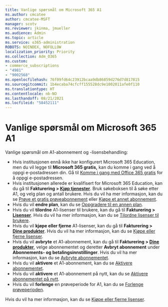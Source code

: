 ```yaml
---
title: Vanlige spørsmål om Microsoft 365 A1
ms.author: cmcatee
author: cmcatee-MSFT
manager: scotv
ms.reviewer: jkinma, jmueller
ms.audience: Admin
ms.topic: article
ms.service: o365-administration
ROBOTS: NOINDEX, NOFOLLOW
localization_priority: Priority
ms.collection: Adm_O365
ms.custom:
- commerce_subscriptions
- "4981"
- "9002568"
ms.openlocfilehash: 76f09fd64c23912bcaa9db86859d276d7d817815
ms.sourcegitcommit: 1b4ecaba74cfcff155528dc9e1002011afe0f110
ms.translationtype: HT
ms.contentlocale: nb-NO
ms.lasthandoff: 08/21/2021
ms.locfileid: "58452111"
---
```

# <a name="microsoft-365-a1-faq"></a>Vanlige spørsmål om Microsoft 365 A1

Vanlige spørsmål om A1-abonnement og -lisensbehandling:

- Hvis institusjonen ennå ikke har konfigurert Microsoft 365 Education, men du vil legge til **Microsoft 365 gratis,** kan du komme i gang ved å oppgi e-postadressen din. Gå til [Komme i gang med Office 365 gratis](https://www.microsoft.com/education/products/office) for å oppgi e-postadressen.  
- Hvis institusjonen allerede er kvalifisert for Microsoft 365 Education, kan du gå til **Fakturering > [Kjøp tjenester](https://go.microsoft.com/fwlink/p/?linkid=868433)**. Bruk søkeboksen til å søke etter A1, og velg plan og antall brukere. Hvis du vil ha mer informasjon, kan du se [Prøve et gratis prøveabonnement](https://docs.microsoft.com/microsoft-365/commerce/try-or-buy-microsoft-365#try-a-free-trial-subscription) eller [Kjøpe et annet abonnement](https://docs.microsoft.com/microsoft-365/commerce/try-or-buy-microsoft-365#buy-a-different-subscription).
- Hvis du vil **endre plan**, kan du se [Oppgradere til en annen plan](https://docs.microsoft.com/microsoft-365/commerce/subscriptions/upgrade-to-different-plan).
- Hvis du vil **tilordne** A1-lisenser til brukere, kan du gå til **Fakturering > [Lisenser](https://go.microsoft.com/fwlink/p/?linkid=842264)**. Hvis du vil ha mer informasjon, kan du se [Tilordne lisenser til brukere](https://docs.microsoft.com/microsoft-365/admin/manage/assign-licenses-to-users).
- Hvis du vil **kjøpe eller fjerne** A1-lisenser, kan du gå til **Fakturering > [Dine produkter](https://go.microsoft.com/fwlink/p/?linkid=842054)**. Hvis du vil ha mer informasjon, kan du se [Kjøpe eller fjerne lisenser](https://docs.microsoft.com/microsoft-365/commerce/licenses/buy-licenses#buy-or-remove-licenses-for-your-business-subscription).
- Hvis du vil **avbryte** et A1-abonnement, kan du gå til **Fakturering > [Dine produkter](https://go.microsoft.com/fwlink/p/?linkid=842054)**, velge abonnementet og deretter **Avbryt abonnement** under **Abonnements- og betalingsinnstillinger**. Hvis du vil ha mer informasjon, kan du se [Avbryte abonnementet](https://docs.microsoft.com/microsoft-365/commerce/subscriptions/cancel-your-subscription).
- Hvis du vil **aktivere** et A1-abonnement, kan du se [Aktivere abonnementet](https://docs.microsoft.com/alchemyinsights/activate-your-office-365-subscription).
- Hvis du vil **aktivere** et A1-abonnement på nytt, kan du se [Aktivere abonnementet på nytt](https://docs.microsoft.com/alchemyinsights/reactivate-your-subscription).
- Hvis du vil **forlenge** en prøveperiode for A1, kan du se [Forlenge prøveperioden](https://docs.microsoft.com/microsoft-365/commerce/extend-your-trial).

Hvis du vil ha mer informasjon, kan du se [Kjøpe eller fjerne lisenser](https://docs.microsoft.com/microsoft-365/commerce/licenses/buy-licenses).